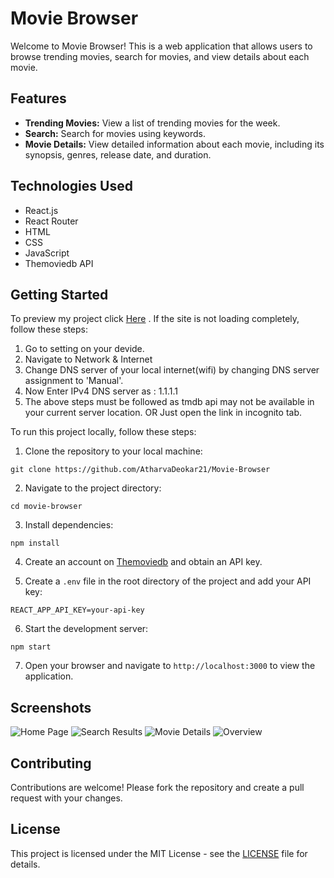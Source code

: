 # Movie Browser

Welcome to Movie Browser! This is a web application that allows users to browse trending movies, search for movies, and view details about each movie.

## Features

- **Trending Movies:** View a list of trending movies for the week.
- **Search:** Search for movies using keywords.
- **Movie Details:** View detailed information about each movie, including its synopsis, genres, release date, and duration.

## Technologies Used

- React.js
- React Router
- HTML
- CSS
- JavaScript
- Themoviedb API

## Getting Started

To preview my project click [Here](https://snazzy-arithmetic-769f0e.netlify.app/) .
If the site is not loading completely, follow these steps:
1. Go to setting on your devide.
2. Navigate to Network & Internet
3. Change DNS server of your local internet(wifi) by changing DNS server assignment to 'Manual'.
4. Now Enter IPv4 DNS server as : 1.1.1.1
5. The above steps must be followed as tmdb api may not be available in your current server location.
   OR
Just open the link in incognito tab.

To run this project locally, follow these steps:

1. Clone the repository to your local machine: 

```git clone https://github.com/AtharvaDeokar21/Movie-Browser```


2. Navigate to the project directory:

```cd movie-browser```


3. Install dependencies:

```npm install```


4. Create an account on [Themoviedb](https://www.themoviedb.org/) and obtain an API key.

5. Create a `.env` file in the root directory of the project and add your API key:

```REACT_APP_API_KEY=your-api-key```


6. Start the development server:

```npm start```


7. Open your browser and navigate to `http://localhost:3000` to view the application.

## Screenshots

![Home Page](/screenshots/Home.png)
![Search Results](/screenshots/search-results.png)
![Movie Details](/screenshots/movie-details.png)
![Overview](/screenshots/overview.png)

## Contributing

Contributions are welcome! Please fork the repository and create a pull request with your changes.

## License

This project is licensed under the MIT License - see the [LICENSE](LICENSE) file for details.
